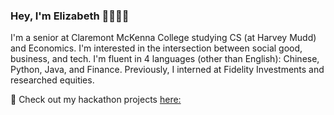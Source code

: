 ### Hey, I'm Elizabeth 👋👩🏻‍💻

<!--
**elizabethsong/elizabethsong** is a ✨ _special_ ✨ repository because its `README.md` (this file) appears on your GitHub profile.

Here are some ideas to get you started:

- 🔭 I’m currently working on ...
- 🌱 I’m currently learning ...
- 👯 I’m looking to collaborate on ...
- 🤔 I’m looking for help with ...
- 💬 Ask me about ...
- 📫 How to reach me: ...
- 😄 Pronouns: ...
- ⚡ Fun fact: ...
-->
I'm a senior at Claremont McKenna College studying CS (at Harvey Mudd) and Economics. I'm interested in the intersection between social good, business, and tech. I'm fluent in 4 languages (other than English): Chinese, Python, Java, and Finance. Previously, I interned at Fidelity Investments and researched equities.

🌱 Check out my hackathon projects [here:](https://devpost.com/elizabethsong65?ref_content=user-portfolio&ref_feature=portfolio&ref_medium=global-nav)
